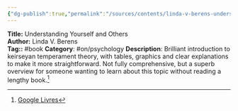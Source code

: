 ```yaml
---
{"dg-publish":true,"permalink":"/sources/contents/linda-v-berens-understanding-yourself-and-others/","created":"","updated":""}
---
```


**Title:** Understanding Yourself and Others  
**Author:** Linda V. Berens  
**Tag::** #book 
**Category**: #on/psychology 
**Description**: Brilliant introduction to keirseyan temperament theory, with tables, graphics and clear explanations to make it more straightforward. Not fully comprehensive, but a superb overview for someone wanting to learn about this topic without reading a lengthy book.[^1]

[^1]: [Google Livres](https://books.google.fr/)